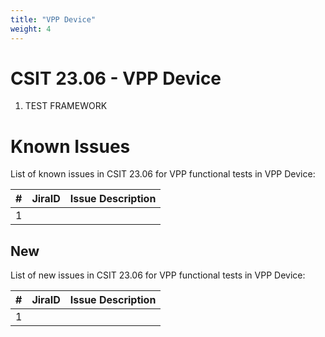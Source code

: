 ```yaml
---
title: "VPP Device"
weight: 4
---
```


# CSIT 23.06 - VPP Device

1. TEST FRAMEWORK

# Known Issues

List of known issues in CSIT 23.06 for VPP functional tests in VPP Device:

**#** | **JiraID**                                       | **Issue Description**
------|--------------------------------------------------|--------------------------------------------------------------
 1    |                                                  |

## New

List of new issues in CSIT 23.06 for VPP functional tests in VPP Device:

**#** | **JiraID**                                       | **Issue Description**
------|--------------------------------------------------|--------------------------------------------------------------
 1    |                                                  |

